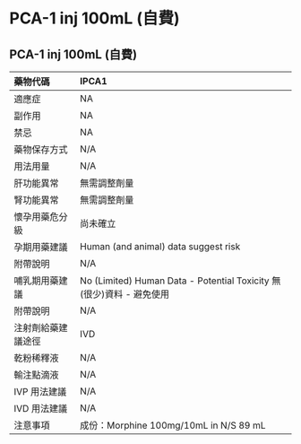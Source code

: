 # PCA-1 inj 100mL (自費)

## PCA-1 inj 100mL (自費)

| 藥物代碼           | IPCA1                                                                |
|:-------------------|:---------------------------------------------------------------------|
| 適應症             | NA                                                                   |
| 副作用             | NA                                                                   |
| 禁忌               | NA                                                                   |
| 藥物保存方式       | N/A                                                                  |
| 用法用量           | N/A                                                                  |
| 肝功能異常         | 無需調整劑量                                                         |
| 腎功能異常         | 無需調整劑量                                                         |
| 懷孕用藥危分級     | 尚未確立                                                             |
| 孕期用藥建議       | Human (and animal) data suggest risk                                 |
| 附帶說明           | N/A                                                                  |
| 哺乳期用藥建議     | No (Limited) Human Data - Potential Toxicity 無(很少)資料 - 避免使用 |
| 附帶說明           | N/A                                                                  |
| 注射劑給藥建議途徑 | IVD                                                                  |
| 乾粉稀釋液         | N/A                                                                  |
| 輸注點滴液         | N/A                                                                  |
| IVP 用法建議       | N/A                                                                  |
| IVD 用法建議       | N/A                                                                  |
| 注意事項           | 成份：Morphine 100mg/10mL in N/S 89 mL                               |

